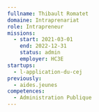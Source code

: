 ```yaml
---
fullname: Thibault Romatet
domaine: Intraprenariat
role: Intrapreneur
missions:
  - start: 2021-03-01
    end: 2022-12-31
    status: admin
    employer: HC3E
startups:
  - l-application-du-cej
previously:
  - aides.jeunes
competences:
  - Administration Publique
---
```

